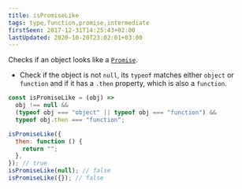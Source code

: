 ```yaml
---
title: isPromiseLike
tags: type,function,promise,intermediate
firstSeen: 2017-12-31T14:25:43+02:00
lastUpdated: 2020-10-20T23:02:01+03:00
---
```


Checks if an object looks like a [`Promise`](https://developer.mozilla.org/en-US/docs/Web/JavaScript/Reference/Global_Objects/Promise).

- Check if the object is not `null`, its `typeof` matches either `object` or `function` and if it has a `.then` property, which is also a `function`.

```js
const isPromiseLike = (obj) =>
  obj !== null &&
  (typeof obj === "object" || typeof obj === "function") &&
  typeof obj.then === "function";
```

```js
isPromiseLike({
  then: function () {
    return "";
  },
}); // true
isPromiseLike(null); // false
isPromiseLike({}); // false
```
